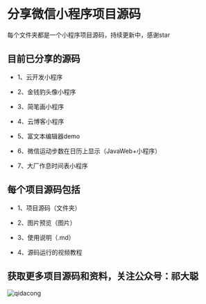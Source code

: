 
# 分享微信小程序项目源码

每个文件夹都是一个小程序项目源码，持续更新中，感谢star

## 目前已分享的源码

- 1、云开发小程序

- 2、金钱豹头像小程序

- 3、简笔画小程序

- 4、云博客小程序

- 5、富文本编辑器demo

- 6、微信运动步数在日历上显示（JavaWeb+小程序）

- 7、大厂作息时间表小程序

## 每个项目源码包括

- 1、项目源码（文件夹）

- 2、图片预览（图片）

- 3、使用说明（.md）

- 4、源码运行的视频教程


## 获取更多项目源码和资料，关注公众号：祁大聪 

![qidacong](https://cdn.jsdelivr.net/gh/qidacong/blob-img@master/20220520/qidacong.4z0s3ud9vm80.webp)


